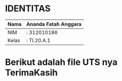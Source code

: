 # IDENTITAS
| Nama  | Ananda Fatah Anggara|
|-------|-------------------------|
|NIM    |: 312010186              |
|Kelas  |: TI.20.A.1              |

# Berikut adalah file UTS nya TerimaKasih

